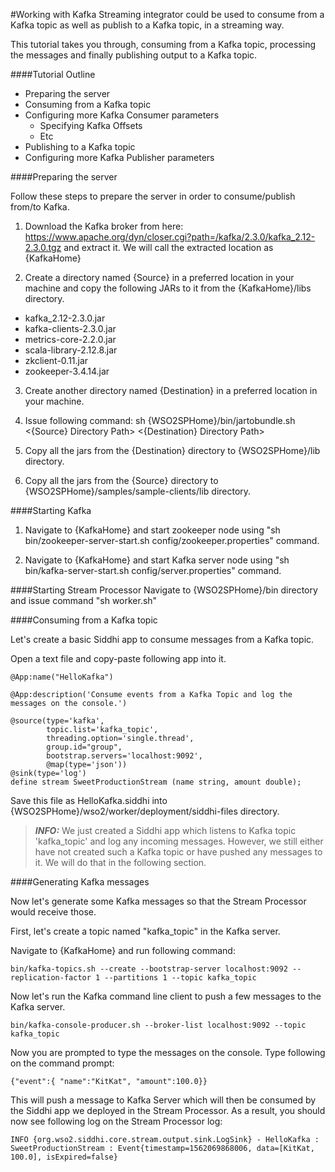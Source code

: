 #Working with Kafka
Streaming integrator could be used to consume from a Kafka topic as well as publish to a Kafka topic, in a streaming way.

This tutorial takes you through, consuming from a Kafka topic, processing the messages and finally publishing output to a Kafka topic. 

####Tutorial Outline
- Preparing the server
- Consuming from a Kafka topic
- Configuring more Kafka Consumer parameters
    - Specifying Kafka Offsets
    - Etc
- Publishing to a Kafka topic
- Configuring more Kafka Publisher parameters

####Preparing the server

Follow these steps to prepare the server in order to consume/publish from/to Kafka.

1. Download the Kafka broker from here: https://www.apache.org/dyn/closer.cgi?path=/kafka/2.3.0/kafka_2.12-2.3.0.tgz and extract it.
We will call the extracted location as {KafkaHome}

2. Create a directory named {Source} in a preferred location in your machine and copy the following JARs to it from the {KafkaHome}/libs directory.
* kafka_2.12-2.3.0.jar
* kafka-clients-2.3.0.jar
* metrics-core-2.2.0.jar
* scala-library-2.12.8.jar
* zkclient-0.11.jar
* zookeeper-3.4.14.jar

3. Create another directory named {Destination} in a preferred location in your machine.

4. Issue following command:
sh {WSO2SPHome}/bin/jartobundle.sh <{Source} Directory Path> <{Destination} Directory Path>

5. Copy all the jars from the {Destination} directory to {WSO2SPHome}/lib directory.

6. Copy all the jars from the {Source} directory to {WSO2SPHome}/samples/sample-clients/lib directory. 

####Starting Kafka 

1. Navigate to {KafkaHome} and start zookeeper node using "sh bin/zookeeper-server-start.sh config/zookeeper.properties" command.

2. Navigate to {KafkaHome} and start Kafka server node using "sh bin/kafka-server-start.sh config/server.properties" command.

####Starting Stream Processor
Navigate to {WSO2SPHome}/bin directory and issue command "sh worker.sh" 

####Consuming from a Kafka topic

Let's create a basic Siddhi app to consume messages from a Kafka topic.

Open a text file and copy-paste following app into it.

```
@App:name("HelloKafka")

@App:description('Consume events from a Kafka Topic and log the messages on the console.')

@source(type='kafka',
        topic.list='kafka_topic',
        threading.option='single.thread',
        group.id="group",
        bootstrap.servers='localhost:9092',
        @map(type='json'))
@sink(type='log')        
define stream SweetProductionStream (name string, amount double);
```

Save this file as HelloKafka.siddhi into {WSO2SPHome}/wso2/worker/deployment/siddhi-files directory.

> **_INFO:_**  We just created a Siddhi app which listens to Kafka topic 'kafka_topic' and log any incoming messages. However, we still either have not created such a Kafka topic or have pushed any messages to it.  We will do that in the following section.

####Generating Kafka messages

Now let's generate some Kafka messages so that the Stream Processor would receive those. 

First, let's create a topic named "kafka_topic" in the Kafka server.

Navigate to {KafkaHome} and run following command:
```
bin/kafka-topics.sh --create --bootstrap-server localhost:9092 --replication-factor 1 --partitions 1 --topic kafka_topic
```
Now let's run the Kafka command line client to push a few messages to the Kafka server.
```
bin/kafka-console-producer.sh --broker-list localhost:9092 --topic kafka_topic
```
Now you are prompted to type the messages on the console. Type following on the command prompt:
```
{"event":{ "name":"KitKat", "amount":100.0}} 
```
This will push a message to Kafka Server which will then be consumed by the Siddhi app we deployed in the Stream Processor. As a result, you should now see following log on the Stream Processor log:
```
INFO {org.wso2.siddhi.core.stream.output.sink.LogSink} - HelloKafka : SweetProductionStream : Event{timestamp=1562069868006, data=[KitKat, 100.0], isExpired=false}
```



